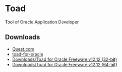 # Toad
Tool of Oracle Application Developer


## Downloads

- [Quest.com](https://www.quest.com/)
- [toad-for-oracle](http://www.toadworld.com/products/toad-for-oracle)
- [Downloads/Toad for Oracle Freeware v12.12 (32-bit)](http://www.toadworld.com/m/freeware/43)
- [Downloads/Toad for Oracle Freeware v12.12 (64-bit)](http://www.toadworld.com/m/freeware/544)
